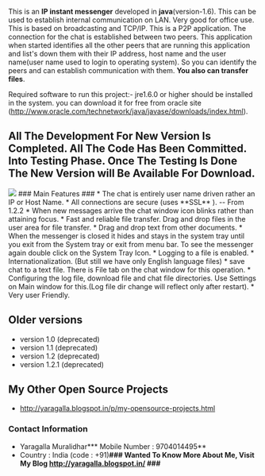 This is an **IP instant messenger** developed in **java**(version-1.6). This can be used to establish internal communication on LAN. Very good for office use. This is based on broadcasting and TCP/IP. This is a P2P application. The connection for the chat is established between two peers. This application when started identifies all the other peers that are running this application and list's down them with their IP address, host name and the user name(user name used to login to operating system). So you can identify the peers and can establish communication with them. **You also can transfer files**.

Required software to run this project:- jre1.6.0 or higher should be installed in the system. you can download it for free from oracle site (http://www.oracle.com/technetwork/java/javase/downloads/index.html).

## All The Development For New Version Is Completed. All The Code Has Been Committed. Into Testing Phase. Once The Testing Is Done The New Version will Be Available For Download. ##
<img src='as.gif' />
### Main Features ###
  * The chat is entirely user name driven rather an IP or Host Name.
  * All connections are secure (uses **SSL** ). -- From 1.2.2
  * When new messages arrive the chat window icon blinks rather than attaining focus.
  * Fast and reliable file transfer. Drag and drop files in the user area for file transfer.
  * Drag and drop text from other documents.
  * When the messenger is closed it hides and stays in the system tray until you exit from the System tray or exit from menu bar. To see the messenger again double click on the System Tray Icon.
  * Logging to a file is enabled.
  * Internationalization. (But still we have only English language files)
  * save chat to a text file. There is File tab on the chat window for this operation.
  * Configuring the log file, download file and chat file directories. Use Settings on Main window for this.(Log file dir change will reflect only after restart).
  * Very user Friendly.

## Older versions ##
  * version 1.0 (deprecated)
  * version 1.1 (deprecated)
  * version 1.2 (deprecated)
  * version 1.2.1 (deprecated)

## My Other Open Source Projects ##
  * http://yaragalla.blogspot.in/p/my-opensource-projects.html

### Contact Information ###
  * Yaragalla Muralidhar*** Mobile Number : 9704014495**
  * Country : India (code : +91)**### Wanted To Know More About Me, Visit My Blog http://yaragalla.blogspot.in/ ###**

